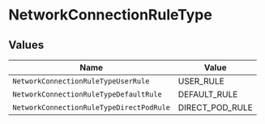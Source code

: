 # NetworkConnectionRuleType


## Values

| Name                                     | Value                                    |
| ---------------------------------------- | ---------------------------------------- |
| `NetworkConnectionRuleTypeUserRule`      | USER_RULE                                |
| `NetworkConnectionRuleTypeDefaultRule`   | DEFAULT_RULE                             |
| `NetworkConnectionRuleTypeDirectPodRule` | DIRECT_POD_RULE                          |